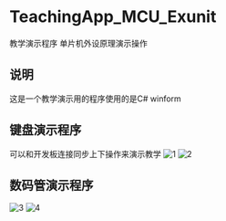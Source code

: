 # TeachingApp_MCU_Exunit
教学演示程序 单片机外设原理演示操作

## 说明
这是一个教学演示用的程序使用的是C# winform

## 键盘演示程序
可以和开发板连接同步上下操作来演示教学
![1]()
![2]()

## 数码管演示程序
![3]()
![4]()
